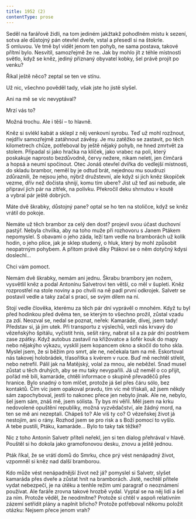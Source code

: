 ```yaml
---
title: 1952 (2)
contentType: prose
---
```


  

Seděl na farářově židli, na tom jediném jakžtakž pohodlném místu k sezení, sotva ale důstojný pán otevřel dveře, vstal a přesedl si na štokrle. S omluvou. Ve tmě byl vidět jenom ten pohyb, ne sama postava, takové přítmí bylo. Nesvítil, samozřejmě že ne. Jak by mohlo jít z téhle místnosti světlo, když se kněz, jediný přiznaný obyvatel kobky, šel právě projít po venku?

Říkal ještě něco? zeptal se ten ve stínu.

Už nic, všechno pověděl tady, však jste ho jistě slyšel.

Ani na mě se víc nevyptával?

Mrzí vás to?

Možná trochu. Ale i těší – to hlavně.

Kněz si svlékl kabát a sklepl z něj venkovní syrobu. Teď už mohl rozžnout, nejdřív samozřejmě zatáhnout závěsy. Je mu zatěžko se zastavit, po těch kilometrech chůze, potřeboval by ještě nějaký pohyb, ne hned zmrtvět za stolem. Připadal si jako hračka na klíček, jako vrabec na poli, který poskakuje naprosto bezdůvodně, červy nežere, nikam neletí, jen čimčará a hopsá a neumí spočinout. Otec Jonáš otevřel dvířka do vedlejší místnosti, do skladu brambor, neměl by je odtud brát, nejednou mu soudruzi zdůraznili, že nejsou jeho, nýbrž družstevní, ale když si jich kněz škopíček vezme, dřív než dočista shnijí, komu tím ubere? Jíst už teď asi nebude, ale připraví jich pár na zítřek, na polívku. Překročil deku shrnutou v koutě a vybral pár ještě dobrých.

Máte dvě škrabky, důstojný pane? optal se ho ten na stoličce, když se kněz vrátil do pokoje.

Nemáte už těch brambor za celý den dost? projevil svou účast duchovní pastýř. Nebyla chvilka, aby na toho muže při rozhovoru s Janem Ptákem nepomyslel. S obavami o jeho záda, leží tam vedle na bramborách už kolik hodin, o jeho plíce, jak je sklep studený, o hluk, který by mohl způsobit neopatrným pohybem. A přitom právě díky Ptákovi se o něm dotyčný kdysi doslechl…

Chci vám pomoct.

Nemám dvě škrabky, nemám ani jednu. Škrabu brambory jen nožem, vysvětlil kněz a podal Antonínu Salvetrovi ten větší, co měl v šupleti. Kněz rozprostřel na stole noviny a po chvíli na ně padl první odkrojek. Salvetr se postavil vedle a taky začal s prací, se svým dílem na ní.

Stojí vedle člověka, kterému za těch pár dní vyprávěl o mnohém. Když tu byl před hodinkou před dvěma ten, se kterým to všechno prožil, zůstal vzadu za zdí. Neozval se, nedal se poznat, neřek: Kamaráde, dívej, jsem tady! Představ si, já jim utek. Při transportu z výslechů, vezli nás krvavý do vězeňskýho špitálu, vyčistit hnis, sešít rány, nabrat sil a za pár dní postrkem zase zpátky. Když autobus zastavil na křižovatce a šofér kouk do mapy nebo nějakýho výkazu, vysklil jsem kopancem okno a skočil do toho skla. Myslel jsem, že si běžím pro smrt, ale ne, nečekala tam na mě. Eskortoval nás takovej holobrádek, třasořitka s kvérem v ruce. Buď mě nechtěl střelit, nebo netrefil. Pálil jak na Matějský, volal za mnou, ale neběžel. Snad musel zůstat u těch druhých, aby se mu taky nevypařili. Já už neměl o co přijít, pořád mě bili, kamaráde, chtěli informace o skupině převaděčů přes hranice. Bylo snadný o tom mlčet, protože já šel přes čáru sólo, bez kontaktů. Čím víc jsem opakoval pravdu, tím víc mě třískali, až jsem někdy sám zapochyboval, jestli to nakonec přece jen nebylo jinak. Ale ne, nebylo, šel jsem sám, znáš mě, jsem sólista. Ty bys mi věřil. Měl jsem na krku nedovolené opuštění republiky, možná vyzvědačství, ale žádný mord, na ten se mě ani nezeptali. Chápeš to? Ale víš ty co? O vězeňskej život já nestojím, ani o rány. Rozhod jsem se pro risk a s Boží pomocí to vyšlo. A tebe pustili, Ptáku, kamaráde… Bylo to taky tak těžké?

Nic z toho Antonín Salvetr příteli neřekl, jen si ten dialog přehrával v hlavě. Pouštěl si ho dokola jako gramofonovou desku, znovu a ještě jednou.

Pták říkal, že se vrátí domů do Smrku, chce prý vést nenápadný život, vzpomněl si kněz nad další bramborou.

Kdo může vést nenápadnější život než já? pomyslel si Salvetr, slyšet kamaráda přes dveře a zůstat hnít na bramborách. Jistě, nechtěl přítele vydat nebezpečí, je na útěku a tenhle režim umí paragraf o neoznámení používat. Ale faráře zrovna takové hrozbě vydal. Vyptal se na něj lidí a šel za ním. Protože věděl, že neodmítne? Protože si chtěl v aspoň relativním zázemí setřídit plány a naplnit břicho? Protože potřeboval někomu položit otázku: Nejsem přece jenom vrah?
